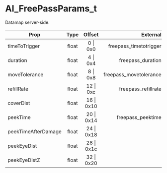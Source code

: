 # AI_FreePassParams_t
Datamap server-side.

|Prop|Type|Offset|External|
|---|:-:|:-:|--:|
|timeToTrigger|float|0 \| 0x0|freepass_timetotrigger|
|duration|float|4 \| 0x4|freepass_duration|
|moveTolerance|float|8 \| 0x8|freepass_movetolerance|
|refillRate|float|12 \| 0xc|freepass_refillrate|
|coverDist|float|16 \| 0x10||
|peekTime|float|20 \| 0x14|freepass_peektime|
|peekTimeAfterDamage|float|24 \| 0x18||
|peekEyeDist|float|28 \| 0x1c||
|peekEyeDistZ|float|32 \| 0x20||
